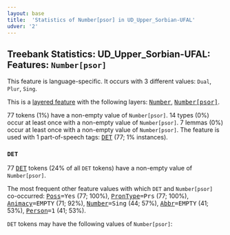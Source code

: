 ```yaml
---
layout: base
title:  'Statistics of Number[psor] in UD_Upper_Sorbian-UFAL'
udver: '2'
---
```


## Treebank Statistics: UD_Upper_Sorbian-UFAL: Features: `Number[psor]`

This feature is language-specific.
It occurs with 3 different values: `Dual`, `Plur`, `Sing`.

This is a <a href="../../u/overview/feat-layers.html">layered feature</a> with the following layers: <tt><a href="hsb_ufal-feat-Number.html">Number</a></tt>, <tt><a href="hsb_ufal-feat-Number-psor.html">Number[psor]</a></tt>.

77 tokens (1%) have a non-empty value of `Number[psor]`.
14 types (0%) occur at least once with a non-empty value of `Number[psor]`.
7 lemmas (0%) occur at least once with a non-empty value of `Number[psor]`.
The feature is used with 1 part-of-speech tags: <tt><a href="hsb_ufal-pos-DET.html">DET</a></tt> (77; 1% instances).

### `DET`

77 <tt><a href="hsb_ufal-pos-DET.html">DET</a></tt> tokens (24% of all `DET` tokens) have a non-empty value of `Number[psor]`.

The most frequent other feature values with which `DET` and `Number[psor]` co-occurred: <tt><a href="hsb_ufal-feat-Poss.html">Poss</a></tt><tt>=Yes</tt> (77; 100%), <tt><a href="hsb_ufal-feat-PronType.html">PronType</a></tt><tt>=Prs</tt> (77; 100%), <tt><a href="hsb_ufal-feat-Animacy.html">Animacy</a></tt><tt>=EMPTY</tt> (71; 92%), <tt><a href="hsb_ufal-feat-Number.html">Number</a></tt><tt>=Sing</tt> (44; 57%), <tt><a href="hsb_ufal-feat-Abbr.html">Abbr</a></tt><tt>=EMPTY</tt> (41; 53%), <tt><a href="hsb_ufal-feat-Person.html">Person</a></tt><tt>=1</tt> (41; 53%).

`DET` tokens may have the following values of `Number[psor]`:


